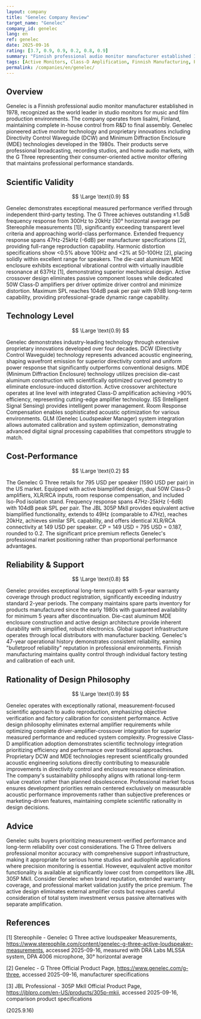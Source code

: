 ```yaml
---
layout: company
title: "Genelec Company Review"
target_name: "Genelec"
company_id: genelec
lang: en
ref: genelec
date: 2025-09-16
rating: [3.7, 0.9, 0.9, 0.2, 0.8, 0.9]
summary: "Finnish professional audio monitor manufacturer established 1978, renowned for active speaker technology and studio monitor market leadership with measurement-focused approach"
tags: [Active Monitors, Class-D Amplification, Finnish Manufacturing, Professional, Studio monitors]
permalink: /companies/en/genelec/
---
```

## Overview

Genelec is a Finnish professional audio monitor manufacturer established in 1978, recognized as the world leader in studio monitors for music and film production environments. The company operates from Iisalmi, Finland, maintaining complete in-house control from R&D to final assembly. Genelec pioneered active monitor technology and proprietary innovations including Directivity Control Waveguide (DCW) and Minimum Diffraction Enclosure (MDE) technologies developed in the 1980s. Their products serve professional broadcasting, recording studios, and home audio markets, with the G Three representing their consumer-oriented active monitor offering that maintains professional performance standards.

## Scientific Validity

$$ \Large \text{0.9} $$

Genelec demonstrates exceptional measured performance verified through independent third-party testing. The G Three achieves outstanding ±1.5dB frequency response from 300Hz to 20kHz (30° horizontal average per Stereophile measurements [1]), significantly exceeding transparent level criteria and approaching world-class performance. Extended frequency response spans 47Hz-25kHz (-6dB) per manufacturer specifications [2], providing full-range reproduction capability. Harmonic distortion specifications show <0.5% above 100Hz and <2% at 50-100Hz [2], placing solidly within excellent range for speakers. The die-cast aluminum MDE enclosure exhibits exceptional vibrational control with virtually inaudible resonance at 637Hz [1], demonstrating superior mechanical design. Active crossover design eliminates passive component losses while dedicated 50W Class-D amplifiers per driver optimize driver control and minimize distortion. Maximum SPL reaches 104dB peak per pair with 97dB long-term capability, providing professional-grade dynamic range capability.

## Technology Level

$$ \Large \text{0.9} $$

Genelec demonstrates industry-leading technology through extensive proprietary innovations developed over four decades. DCW (Directivity Control Waveguide) technology represents advanced acoustic engineering, shaping wavefront emission for superior directivity control and uniform power response that significantly outperforms conventional designs. MDE (Minimum Diffraction Enclosure) technology utilizes precision die-cast aluminum construction with scientifically optimized curved geometry to eliminate enclosure-induced distortion. Active crossover architecture operates at line level with integrated Class-D amplification achieving >90% efficiency, representing cutting-edge amplifier technology. ISS (Intelligent Signal Sensing) provides intelligent power management. Room Response Compensation enables sophisticated acoustic optimization for various environments. GLM (Genelec Loudspeaker Manager) system integration allows automated calibration and system optimization, demonstrating advanced digital signal processing capabilities that competitors struggle to match.

## Cost-Performance

$$ \Large \text{0.2} $$

The Genelec G Three retails for 795 USD per speaker (1590 USD per pair) in the US market. Equipped with active biamplified design, dual 50W Class-D amplifiers, XLR/RCA inputs, room response compensation, and included Iso-Pod isolation stand. Frequency response spans 47Hz-25kHz (-6dB) with 104dB peak SPL per pair. The JBL 305P MkII provides equivalent active biamplified functionality, extends to 49Hz (comparable to 47Hz), reaches 20kHz, achieves similar SPL capability, and offers identical XLR/RCA connectivity at 149 USD per speaker. CP = 149 USD ÷ 795 USD = 0.187, rounded to 0.2. The significant price premium reflects Genelec's professional market positioning rather than proportional performance advantages.

## Reliability & Support

$$ \Large \text{0.8} $$

Genelec provides exceptional long-term support with 5-year warranty coverage through product registration, significantly exceeding industry standard 2-year periods. The company maintains spare parts inventory for products manufactured since the early 1980s with guaranteed availability for minimum 5 years after discontinuation. Die-cast aluminum MDE enclosure construction and active design architecture provide inherent durability with simplified, robust electronics. Global support infrastructure operates through local distributors with manufacturer backing. Genelec's 47-year operational history demonstrates consistent reliability, earning "bulletproof reliability" reputation in professional environments. Finnish manufacturing maintains quality control through individual factory testing and calibration of each unit.

## Rationality of Design Philosophy

$$ \Large \text{0.9} $$

Genelec operates with exceptionally rational, measurement-focused scientific approach to audio reproduction, emphasizing objective verification and factory calibration for consistent performance. Active design philosophy eliminates external amplifier requirements while optimizing complete driver-amplifier-crossover integration for superior measured performance and reduced system complexity. Progressive Class-D amplification adoption demonstrates scientific technology integration prioritizing efficiency and performance over traditional approaches. Proprietary DCW and MDE technologies represent scientifically grounded acoustic engineering solutions directly contributing to measurable improvements in directivity control and enclosure resonance elimination. The company's sustainability philosophy aligns with rational long-term value creation rather than planned obsolescence. Professional market focus ensures development priorities remain centered exclusively on measurable acoustic performance improvements rather than subjective preferences or marketing-driven features, maintaining complete scientific rationality in design decisions.

## Advice

Genelec suits buyers prioritizing measurement-verified performance and long-term reliability over cost considerations. The G Three delivers professional monitor accuracy with comprehensive support infrastructure, making it appropriate for serious home studios and audiophile applications where precision monitoring is essential. However, equivalent active monitor functionality is available at significantly lower cost from competitors like JBL 305P MkII. Consider Genelec when brand reputation, extended warranty coverage, and professional market validation justify the price premium. The active design eliminates external amplifier costs but requires careful consideration of total system investment versus passive alternatives with separate amplification.

## References

[1] Stereophile - Genelec G Three active loudspeaker Measurements, https://www.stereophile.com/content/genelec-g-three-active-loudspeaker-measurements, accessed 2025-09-16, measured with DRA Labs MLSSA system, DPA 4006 microphone, 30° horizontal average

[2] Genelec - G Three Official Product Page, https://www.genelec.com/g-three, accessed 2025-09-16, manufacturer specifications

[3] JBL Professional - 305P MkII Official Product Page, https://jblpro.com/en-US/products/305p-mkii, accessed 2025-09-16, comparison product specifications

(2025.9.16)